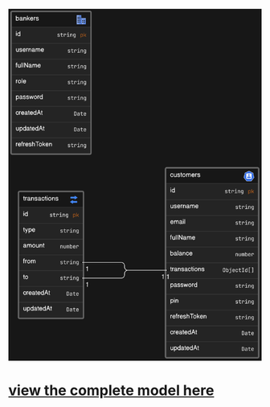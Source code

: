 ![db model](./public/DB%20Digram.png)

# [view the complete model here](https://app.eraser.io/workspace/m2gwe0m8Zg86kqGls9I9?origin=share&elements=AcWcJsSxz64DT-YoQMsq7A)